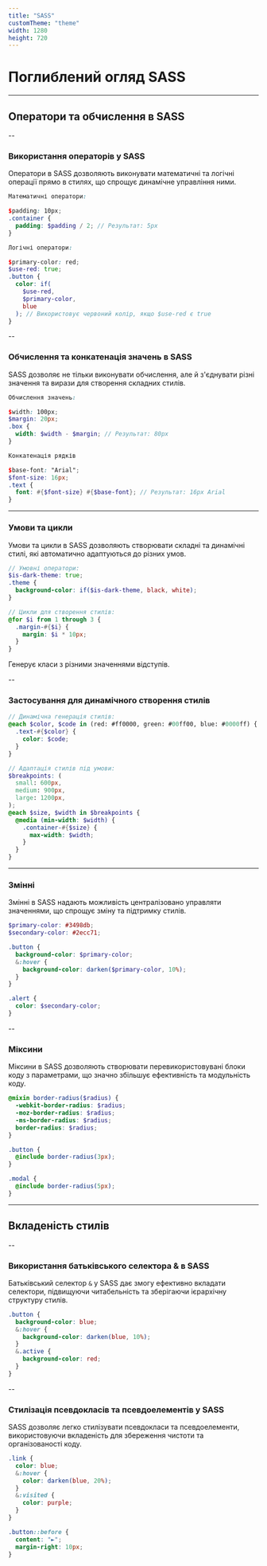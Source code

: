 ```yaml
---
title: "SASS"
customTheme: "theme"
width: 1280
height: 720
---
```


# Поглиблений огляд SASS

---

## Оператори та обчислення в SASS

--

### Використання операторів у SASS

Оператори в SASS дозволяють виконувати математичні та логічні операції прямо в стилях, що спрощує динамічне управління ними.

```scss
Математичні оператори:

$padding: 10px;
.container {
  padding: $padding / 2; // Результат: 5px
}

Логічні оператори:

$primary-color: red;
$use-red: true;
.button {
  color: if(
    $use-red,
    $primary-color,
    blue
  ); // Використовує червоний колір, якщо $use-red є true
}
```

--

### Обчислення та конкатенація значень в SASS

SASS дозволяє не тільки виконувати обчислення, але й з'єднувати різні значення та вирази для створення складних стилів.

```scss
Обчислення значень:

$width: 100px;
$margin: 20px;
.box {
  width: $width - $margin; // Результат: 80px
}

Конкатенація рядків

$base-font: "Arial";
$font-size: 16px;
.text {
  font: #{$font-size} #{$base-font}; // Результат: 16px Arial
}
```

---

### Умови та цикли

Умови та цикли в SASS дозволяють створювати складні та динамічні стилі, які автоматично адаптуються до різних умов.

```scss
// Умовні оператори:
$is-dark-theme: true;
.theme {
  background-color: if($is-dark-theme, black, white);
}

// Цикли для створення стилів:
@for $i from 1 through 3 {
  .margin-#{$i} {
    margin: $i * 10px;
  }
}
```

Генерує класи з різними значеннями відступів.

--

### Застосування для динамічного створення стилів

```scss
// Динамічна генерація стилів:
@each $color, $code in (red: #ff0000, green: #00ff00, blue: #0000ff) {
  .text-#{$color} {
    color: $code;
  }
}

// Адаптація стилів під умови:
$breakpoints: (
  small: 600px,
  medium: 900px,
  large: 1200px,
);
@each $size, $width in $breakpoints {
  @media (min-width: $width) {
    .container-#{$size} {
      max-width: $width;
    }
  }
}
```

---

### Змінні

Змінні в SASS надають можливість централізовано управляти значеннями, що спрощує зміну та підтримку стилів.

```scss
$primary-color: #3498db;
$secondary-color: #2ecc71;

.button {
  background-color: $primary-color;
  &:hover {
    background-color: darken($primary-color, 10%);
  }
}

.alert {
  color: $secondary-color;
}
```

--

### Міксини

Міксини в SASS дозволяють створювати перевикористовувані блоки коду з параметрами, що значно збільшує ефективність та модульність коду.

```scss
@mixin border-radius($radius) {
  -webkit-border-radius: $radius;
  -moz-border-radius: $radius;
  -ms-border-radius: $radius;
  border-radius: $radius;
}

.button {
  @include border-radius(3px);
}

.modal {
  @include border-radius(5px);
}
```

---

## Вкладеність стилів

--

### Використання батьківського селектора & в SASS

Батьківський селектор `&` у SASS дає змогу ефективно вкладати селектори, підвищуючи читабельність та зберігаючи ієрархічну структуру стилів.

```scss
.button {
  background-color: blue;
  &:hover {
    background-color: darken(blue, 10%);
  }
  &.active {
    background-color: red;
  }
}
```

--

### Стилізація псевдокласів та псевдоелементів у SASS

SASS дозволяє легко стилізувати псевдокласи та псевдоелементи, використовуючи вкладеність для збереження чистоти та організованості коду.

```scss
.link {
  color: blue;
  &:hover {
    color: darken(blue, 20%);
  }
  &:visited {
    color: purple;
  }
}

.button::before {
  content: "►";
  margin-right: 10px;
}
```
